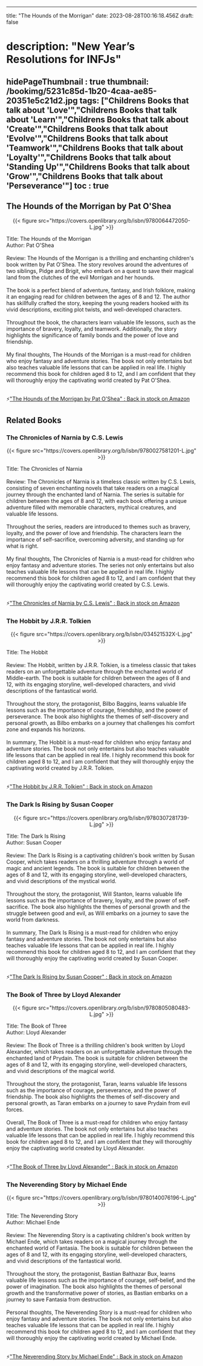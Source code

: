 
---
title: "The Hounds of the Morrigan"
date: 2023-08-28T00:16:18.456Z
draft: false
# description: "New Year’s Resolutions for INFJs"
hidePageThumbnail : true
thumbnail: /bookimg/5231c85d-1b20-4caa-ae85-20351e5c21d2.jpg
tags: ["Childrens Books that talk about 'Love'","Childrens Books that talk about 'Learn'","Childrens Books that talk about 'Create'","Childrens Books that talk about 'Evolve'","Childrens Books that talk about 'Teamwork'","Childrens Books that talk about 'Loyalty'","Childrens Books that talk about 'Standing Up'","Childrens Books that talk about 'Grow'","Childrens Books that talk about 'Perseverance'"]
toc : true
---
## The Hounds of the Morrigan by Pat O'Shea

<center>
{{< figure src="https://covers.openlibrary.org/b/isbn/9780064472050-L.jpg" >}}
</center>

Title: The Hounds of the Morrigan</br>
Author: Pat O'Shea</br></br>
Review: The Hounds of the Morrigan is a thrilling and enchanting children's book written by Pat O'Shea. The story revolves around the adventures of two siblings, Pidge and Brigit, who embark on a quest to save their magical land from the clutches of the evil Morrigan and her hounds.</br></br>
The book is a perfect blend of adventure, fantasy, and Irish folklore, making it an engaging read for children between the ages of 8 and 12. The author has skillfully crafted the story, keeping the young readers hooked with its vivid descriptions, exciting plot twists, and well-developed characters.</br></br>
Throughout the book, the characters learn valuable life lessons, such as the importance of bravery, loyalty, and teamwork. Additionally, the story highlights the significance of family bonds and the power of love and friendship.</br></br>
My final thoughts, The Hounds of the Morrigan is a must-read for children who enjoy fantasy and adventure stories. The book not only entertains but also teaches valuable life lessons that can be applied in real life. I highly recommend this book for children aged 8 to 12, and I am confident that they will thoroughly enjoy the captivating world created by Pat O'Shea.</br></br>

<p>⚡<a id="aflink" href="https://www.amazon.com/gp/search?ie=UTF8&tag=klayu00-20&linkCode=ur2&linkId=6639bed89a8ad8dd2705e40644eb43d3&camp=1789&creative=9325&index=books&keywords=The Hounds of the Morrigan by Pat O'Shea" class="one" target="_blank" title='"The Hounds of the Morrigan by Pat O'Shea" : Back in stock on Amazon'>"The Hounds of the Morrigan by Pat O'Shea" : Back in stock on Amazon</a></p>

## Related Books
### The Chronicles of Narnia by C.S. Lewis
<center>
{{< figure src="https://covers.openlibrary.org/b/isbn/9780027581201-L.jpg" >}}
</center>

Title: The Chronicles of Narnia</br></br>
Review: The Chronicles of Narnia is a timeless classic written by C.S. Lewis, consisting of seven enchanting novels that take readers on a magical journey through the enchanted land of Narnia. The series is suitable for children between the ages of 8 and 12, with each book offering a unique adventure filled with memorable characters, mythical creatures, and valuable life lessons.</br></br>
Throughout the series, readers are introduced to themes such as bravery, loyalty, and the power of love and friendship. The characters learn the importance of self-sacrifice, overcoming adversity, and standing up for what is right.</br></br>
My final thoughts, The Chronicles of Narnia is a must-read for children who enjoy fantasy and adventure stories. The series not only entertains but also teaches valuable life lessons that can be applied in real life. I highly recommend this book for children aged 8 to 12, and I am confident that they will thoroughly enjoy the captivating world created by C.S. Lewis.</br></br>

<p>⚡<a id="aflink" href="https://www.amazon.com/gp/search?ie=UTF8&tag=klayu00-20&linkCode=ur2&linkId=6639bed89a8ad8dd2705e40644eb43d3&camp=1789&creative=9325&index=books&keywords=The Chronicles of Narnia by C.S. Lewis" class="one" target="_blank" title='"The Chronicles of Narnia by C.S. Lewis" : Back in stock on Amazon'>"The Chronicles of Narnia by C.S. Lewis" : Back in stock on Amazon</a></p>

### The Hobbit by J.R.R. Tolkien
<center>
{{< figure src="https://covers.openlibrary.org/b/isbn/034521532X-L.jpg" >}}
</center>

Title: The Hobbit</br></br>
Review: The Hobbit, written by J.R.R. Tolkien, is a timeless classic that takes readers on an unforgettable adventure through the enchanted world of Middle-earth. The book is suitable for children between the ages of 8 and 12, with its engaging storyline, well-developed characters, and vivid descriptions of the fantastical world.</br></br>
Throughout the story, the protagonist, Bilbo Baggins, learns valuable life lessons such as the importance of courage, friendship, and the power of perseverance. The book also highlights the themes of self-discovery and personal growth, as Bilbo embarks on a journey that challenges his comfort zone and expands his horizons.</br></br>
In summary, The Hobbit is a must-read for children who enjoy fantasy and adventure stories. The book not only entertains but also teaches valuable life lessons that can be applied in real life. I highly recommend this book for children aged 8 to 12, and I am confident that they will thoroughly enjoy the captivating world created by J.R.R. Tolkien.</br></br>

<p>⚡<a id="aflink" href="https://www.amazon.com/gp/search?ie=UTF8&tag=klayu00-20&linkCode=ur2&linkId=6639bed89a8ad8dd2705e40644eb43d3&camp=1789&creative=9325&index=books&keywords=The Hobbit by J.R.R. Tolkien" class="one" target="_blank" title='"The Hobbit by J.R.R. Tolkien" : Back in stock on Amazon'>"The Hobbit by J.R.R. Tolkien" : Back in stock on Amazon</a></p>

### The Dark Is Rising by Susan Cooper
<center>
{{< figure src="https://covers.openlibrary.org/b/isbn/9780307281739-L.jpg" >}}
</center>

Title: The Dark Is Rising</br>
Author: Susan Cooper</br></br>
Review: The Dark Is Rising is a captivating children's book written by Susan Cooper, which takes readers on a thrilling adventure through a world of magic and ancient legends. The book is suitable for children between the ages of 8 and 12, with its engaging storyline, well-developed characters, and vivid descriptions of the mystical world.</br></br>
Throughout the story, the protagonist, Will Stanton, learns valuable life lessons such as the importance of bravery, loyalty, and the power of self-sacrifice. The book also highlights the themes of personal growth and the struggle between good and evil, as Will embarks on a journey to save the world from darkness.</br></br>
In summary, The Dark Is Rising is a must-read for children who enjoy fantasy and adventure stories. The book not only entertains but also teaches valuable life lessons that can be applied in real life. I highly recommend this book for children aged 8 to 12, and I am confident that they will thoroughly enjoy the captivating world created by Susan Cooper.</br></br>

<p>⚡<a id="aflink" href="https://www.amazon.com/gp/search?ie=UTF8&tag=klayu00-20&linkCode=ur2&linkId=6639bed89a8ad8dd2705e40644eb43d3&camp=1789&creative=9325&index=books&keywords=The Dark Is Rising by Susan Cooper" class="one" target="_blank" title='"The Dark Is Rising by Susan Cooper" : Back in stock on Amazon'>"The Dark Is Rising by Susan Cooper" : Back in stock on Amazon</a></p>

### The Book of Three by Lloyd Alexander
<center>
{{< figure src="https://covers.openlibrary.org/b/isbn/9780805080483-L.jpg" >}}
</center>

Title: The Book of Three</br>
Author: Lloyd Alexander</br></br>
Review: The Book of Three is a thrilling children's book written by Lloyd Alexander, which takes readers on an unforgettable adventure through the enchanted land of Prydain. The book is suitable for children between the ages of 8 and 12, with its engaging storyline, well-developed characters, and vivid descriptions of the magical world.</br></br>
Throughout the story, the protagonist, Taran, learns valuable life lessons such as the importance of courage, perseverance, and the power of friendship. The book also highlights the themes of self-discovery and personal growth, as Taran embarks on a journey to save Prydain from evil forces.</br></br>
Overall, The Book of Three is a must-read for children who enjoy fantasy and adventure stories. The book not only entertains but also teaches valuable life lessons that can be applied in real life. I highly recommend this book for children aged 8 to 12, and I am confident that they will thoroughly enjoy the captivating world created by Lloyd Alexander.</br></br>

<p>⚡<a id="aflink" href="https://www.amazon.com/gp/search?ie=UTF8&tag=klayu00-20&linkCode=ur2&linkId=6639bed89a8ad8dd2705e40644eb43d3&camp=1789&creative=9325&index=books&keywords=The Book of Three by Lloyd Alexander" class="one" target="_blank" title='"The Book of Three by Lloyd Alexander" : Back in stock on Amazon'>"The Book of Three by Lloyd Alexander" : Back in stock on Amazon</a></p>

### The Neverending Story by Michael Ende
<center>
{{< figure src="https://covers.openlibrary.org/b/isbn/9780140076196-L.jpg" >}}
</center>

Title: The Neverending Story</br>
Author: Michael Ende</br></br>
Review: The Neverending Story is a captivating children's book written by Michael Ende, which takes readers on a magical journey through the enchanted world of Fantasia. The book is suitable for children between the ages of 8 and 12, with its engaging storyline, well-developed characters, and vivid descriptions of the fantastical world.</br></br>
Throughout the story, the protagonist, Bastian Balthazar Bux, learns valuable life lessons such as the importance of courage, self-belief, and the power of imagination. The book also highlights the themes of personal growth and the transformative power of stories, as Bastian embarks on a journey to save Fantasia from destruction.</br></br>
Personal thoughts, The Neverending Story is a must-read for children who enjoy fantasy and adventure stories. The book not only entertains but also teaches valuable life lessons that can be applied in real life. I highly recommend this book for children aged 8 to 12, and I am confident that they will thoroughly enjoy the captivating world created by Michael Ende.</br></br>

<p>⚡<a id="aflink" href="https://www.amazon.com/gp/search?ie=UTF8&tag=klayu00-20&linkCode=ur2&linkId=6639bed89a8ad8dd2705e40644eb43d3&camp=1789&creative=9325&index=books&keywords=The Neverending Story by Michael Ende" class="one" target="_blank" title='"The Neverending Story by Michael Ende" : Back in stock on Amazon'>"The Neverending Story by Michael Ende" : Back in stock on Amazon</a></p>
